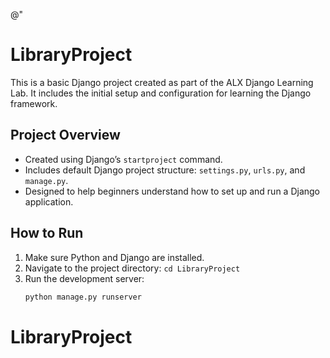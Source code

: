 @"
# LibraryProject

This is a basic Django project created as part of the ALX Django Learning Lab. It includes the initial setup and configuration for learning the Django framework.

## Project Overview

- Created using Django’s `startproject` command.
- Includes default Django project structure: `settings.py`, `urls.py`, and `manage.py`.
- Designed to help beginners understand how to set up and run a Django application.

## How to Run

1. Make sure Python and Django are installed.
2. Navigate to the project directory: `cd LibraryProject`
3. Run the development server:  
   ```bash
   python manage.py runserver
# LibraryProject 
